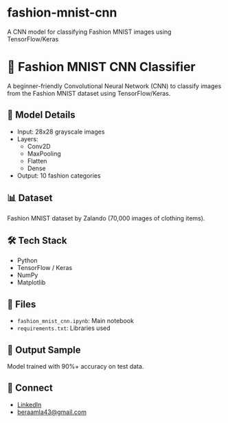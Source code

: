 # fashion-mnist-cnn
A CNN model for classifying Fashion MNIST images using TensorFlow/Keras

# 👚 Fashion MNIST CNN Classifier

A beginner-friendly Convolutional Neural Network (CNN) to classify images from the Fashion MNIST dataset using TensorFlow/Keras.

## 🧠 Model Details

- Input: 28x28 grayscale images
- Layers:
  - Conv2D
  - MaxPooling
  - Flatten
  - Dense
- Output: 10 fashion categories

## 📊 Dataset

Fashion MNIST dataset by Zalando (70,000 images of clothing items).

## 🛠️ Tech Stack

- Python
- TensorFlow / Keras
- NumPy
- Matplotlib

## 📁 Files

- `fashion_mnist_cnn.ipynb`: Main notebook
- `requirements.txt`: Libraries used

## 🚀 Output Sample

Model trained with 90%+ accuracy on test data.

## 🔗 Connect

- [LinkedIn](https://linkedin.com/in/amalabera)
- beraamla43@gmail.com
